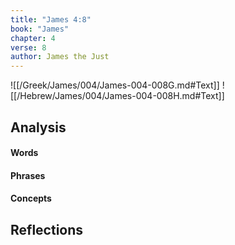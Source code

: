 ```yaml
---
title: "James 4:8"
book: "James"
chapter: 4
verse: 8
author: James the Just
---
```

![[/Greek/James/004/James-004-008G.md#Text]]
![[/Hebrew/James/004/James-004-008H.md#Text]]

## Analysis

#### Words

#### Phrases

#### Concepts

## Reflections
